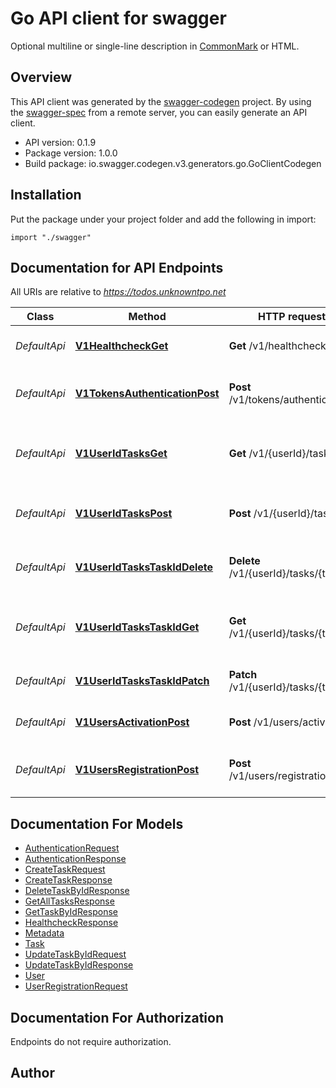 # Go API client for swagger

Optional multiline or single-line description in [CommonMark](http://commonmark.org/help/) or HTML.

## Overview
This API client was generated by the [swagger-codegen](https://github.com/swagger-api/swagger-codegen) project.  By using the [swagger-spec](https://github.com/swagger-api/swagger-spec) from a remote server, you can easily generate an API client.

- API version: 0.1.9
- Package version: 1.0.0
- Build package: io.swagger.codegen.v3.generators.go.GoClientCodegen

## Installation
Put the package under your project folder and add the following in import:
```golang
import "./swagger"
```

## Documentation for API Endpoints

All URIs are relative to *https://todos.unknowntpo.net*

Class | Method | HTTP request | Description
------------ | ------------- | ------------- | -------------
*DefaultApi* | [**V1HealthcheckGet**](docs/DefaultApi.md#v1healthcheckget) | **Get** /v1/healthcheck | Returns status of service.
*DefaultApi* | [**V1TokensAuthenticationPost**](docs/DefaultApi.md#v1tokensauthenticationpost) | **Post** /v1/tokens/authentication | Authenticate the user based on given token.
*DefaultApi* | [**V1UserIdTasksGet**](docs/DefaultApi.md#v1useridtasksget) | **Get** /v1/{userId}/tasks | Returns all tasks for user identified by userId.
*DefaultApi* | [**V1UserIdTasksPost**](docs/DefaultApi.md#v1useridtaskspost) | **Post** /v1/{userId}/tasks | Create a new task for user &#x27;user_id&#x27;
*DefaultApi* | [**V1UserIdTasksTaskIdDelete**](docs/DefaultApi.md#v1useridtaskstaskiddelete) | **Delete** /v1/{userId}/tasks/{taskId} | Delete task by id for specific user.
*DefaultApi* | [**V1UserIdTasksTaskIdGet**](docs/DefaultApi.md#v1useridtaskstaskidget) | **Get** /v1/{userId}/tasks/{taskId} | Returns all tasks for user identified by userId.
*DefaultApi* | [**V1UserIdTasksTaskIdPatch**](docs/DefaultApi.md#v1useridtaskstaskidpatch) | **Patch** /v1/{userId}/tasks/{taskId} | Update task for specific user.
*DefaultApi* | [**V1UsersActivationPost**](docs/DefaultApi.md#v1usersactivationpost) | **Post** /v1/users/activation | Activate the user by the given token.
*DefaultApi* | [**V1UsersRegistrationPost**](docs/DefaultApi.md#v1usersregistrationpost) | **Post** /v1/users/registration | Register user based on given information.

## Documentation For Models

 - [AuthenticationRequest](docs/AuthenticationRequest.md)
 - [AuthenticationResponse](docs/AuthenticationResponse.md)
 - [CreateTaskRequest](docs/CreateTaskRequest.md)
 - [CreateTaskResponse](docs/CreateTaskResponse.md)
 - [DeleteTaskByIdResponse](docs/DeleteTaskByIdResponse.md)
 - [GetAllTasksResponse](docs/GetAllTasksResponse.md)
 - [GetTaskByIdResponse](docs/GetTaskByIdResponse.md)
 - [HealthcheckResponse](docs/HealthcheckResponse.md)
 - [Metadata](docs/Metadata.md)
 - [Task](docs/Task.md)
 - [UpdateTaskByIdRequest](docs/UpdateTaskByIdRequest.md)
 - [UpdateTaskByIdResponse](docs/UpdateTaskByIdResponse.md)
 - [User](docs/User.md)
 - [UserRegistrationRequest](docs/UserRegistrationRequest.md)

## Documentation For Authorization
 Endpoints do not require authorization.


## Author


